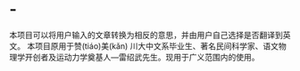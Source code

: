 # -
本项目可以将用户输入的文章转换为相反的意思，并由用户自己选择是否翻译到英文。  本项目原用于赞(tiáo)美(kǎn) 川大中文系毕业生、著名民间科学家、语文物理学开创者及运动力学奠基人—雷绍武先生。现用于广义范围内的使用。
